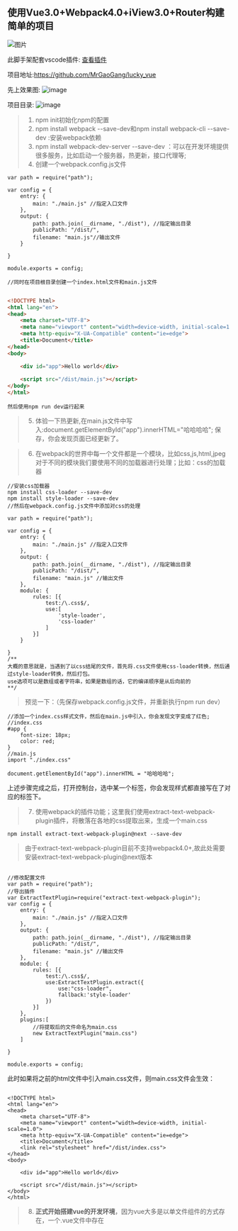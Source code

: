 ## 使用Vue3.0+Webpack4.0+iView3.0+Router构建简单的项目

![图片](https://github.com/MrGaoGang/lucky_vue/blob/master/images/main.png?raw=true)

此脚手架配套vscode插件: [查看插件](https://github.com/MrGaoGang/lucky_npm)


项目地址:https://github.com/MrGaoGang/lucky_vue

先上效果图:
![image](https://github.com/MrGaoGang/lucky_vue/blob/master/images/view.gif?raw=true)

项目目录:
![image](https://github.com/MrGaoGang/lucky_vue/blob/master/images/project.png?raw=true)






> 1. npm init初始化npm的配置
> 2. npm install webpack --save-dev和npm install webpack-cli --save-dev
:安装webpack依赖
> 3. npm install webpack-dev-server --save-dev ：可以在开发环境提供很多服务，比如启动一个服务器，热更新，接口代理等;
> 4. 创建一个webpack.config.js文件

```
var path = require("path");

var config = {
    entry: {
        main: "./main.js" //指定入口文件
    },
    output: {
        path: path.join(__dirname, "./dist"), //指定输出目录
        publicPath: "/dist/",
        filename: "main.js"//输出文件
    }

}

module.exports = config;

//同时在项目根目录创建一个index.html文件和main.js文件

```

```html

<!DOCTYPE html>
<html lang="en">
<head>
    <meta charset="UTF-8">
    <meta name="viewport" content="width=device-width, initial-scale=1.0">
    <meta http-equiv="X-UA-Compatible" content="ie=edge">
    <title>Document</title>
</head>
<body>

    <div id="app">Hello world</div>
    
    <script src="/dist/main.js"></script>
</body>
</html>
```

    然后使用npm run dev运行起来

> 5. 体验一下热更新,在main.js文件中写入:document.getElementById("app").innerHTML="哈哈哈哈"; 保存，你会发现页面已经更新了。


> 6. 在webpack的世界中每一个文件都是一个模块，比如css,js,html,jpeg对于不同的模块我们要使用不同的加载器进行处理；比如：css的加载器

```
//安装css加载器
npm install css-loader --save-dev
npm install style-loader --save-dev
//然后在webpack.config.js文件中添加对css的处理

var path = require("path");

var config = {
    entry: {
        main: "./main.js" //指定入口文件
    },
    output: {
        path: path.join(__dirname, "./dist"), //指定输出目录
        publicPath: "/dist/",
        filename: "main.js" //输出文件
    },
    module: {
        rules: [{
            test:/\.css$/,
            use:[
                'style-loader',
                'css-loader'
            ]
        }]
    }

}
/**
大概的意思就是，当遇到了以css结尾的文件，首先将.css文件使用css-loader转换，然后通过style-loader转换，然后打包。
use选项可以是数组或者字符串，如果是数组的话，它的编译顺序是从后向前的
**/
```

> 预览一下：（先保存webpack.config.js文件，并重新执行npm run dev）
```
//添加一个index.css样式文件，然后在main.js中引入，你会发现文字变成了红色;
//index.css
#app {
    font-size: 18px;
    color: red;
}
//main.js
import "./index.css"

document.getElementById("app").innerHTML = "哈哈哈哈";
```
上述步骤完成之后，打开控制台，选中某一个标签，你会发现样式都直接写在了对应的标签下。

> 7. 使用webpack的插件功能；这里我们使用extract-text-webpack-plugin插件，将散落在各地的css提取出来，生成一个main.css

```   
npm install extract-text-webpack-plugin@next --save-dev
```
>由于extract-text-webpack-plugin目前不支持webpack4.0+,故此处需要安装extract-text-webpack-plugin@next版本

```

//修改配置文件
var path = require("path");
//导出插件
var ExtractTextPlugin=require("extract-text-webpack-plugin");
var config = {
    entry: {
        main: "./main.js" //指定入口文件
    },
    output: {
        path: path.join(__dirname, "./dist"), //指定输出目录
        publicPath: "/dist/",
        filename: "main.js" //输出文件
    },
    module: {
        rules: [{
            test:/\.css$/,
            use:ExtractTextPlugin.extract({
                use:"css-loader",
                fallback:'style-loader'
            })
        }]
    },
    plugins:[
        //将提取后的文件命名为main.css
        new ExtractTextPlugin("main.css")
    ]

}

module.exports = config;
```
此时如果将之前的html文件中引入main.css文件，则main.css文件会生效：
```

<!DOCTYPE html>
<html lang="en">
<head>
    <meta charset="UTF-8">
    <meta name="viewport" content="width=device-width, initial-scale=1.0">
    <meta http-equiv="X-UA-Compatible" content="ie=edge">
    <title>Document</title>
    <link rel="stylesheet" href="/dist/index.css">
</head>
<body>

    <div id="app">Hello world</div>
    
    <script src="/dist/main.js"></script>
</body>
</html>

```

> 8. **正式开始搭建vue的开发环境**，因为vue大多是以单文件组件的方式存在，一个.vue文件中存在<template><script><style>三个部分，那么我们需要安装对应的加载器（类似于上面的css-loader）；

```
npm install vue
npm install vue-loader --save-dev //vue文件加载器
npm install vue-style-loader --save-dev //vue样式加载器
npm install vue-template-compiler --save-dev //vue模板加载器
npm install vue-hot-reload-api --save-dev//vue 文件热更新
npm install babel babel-loader babel-core --save-dev//安装babel支持es6语法
npm install babel-runtime --save-dev
npm install babel-preset-env babel-plugin-transform-runtime babel-plugin-istanbul babel-polyfill --save-dev
//babel-polyfill是为了兼容ie

npm install babel-preset-stage-2 babel-register --save-dev

其中版本号最好是如下:
"@babel/core": "^7.3.4",
    "babel": "^6.23.0",
    "babel-core": "^6.26.3",
    "babel-loader": "^8.0.5",
    "babel-plugin-transform-runtime": "^6.23.0",
    "babel-polyfill": "^6.26.0",
    "@babel/preset-env": "^7.3.4",

    "babel-runtime": "^6.26.0",
    "css-loader": "^2.1.1",
    "extract-text-webpack-plugin": "^4.0.0-beta.0",
    "style-loader": "^0.23.1",
    "vue-hot-reload-api": "^2.3.3",
    "vue-loader": "^15.7.0",
    "vue-style-loader": "^4.1.2",
    "vue-template-compiler": "^2.6.10",
    "webpack": "^4.29.6",
    "webpack-cli": "^3.3.0",
    "webpack-dev-server": "^3.2.1"

```

```
//webpack.config.js配置
var path = require("path");

//导出插件
var ExtractTextPlugin = require("extract-text-webpack-plugin");
var VueLoaderPlugin=require("vue-loader/lib/plugin")
var config = {
    entry: {
        //为了兼容ie加入入口文件babel-polyfill
        app: ["babel-polyfill", "./main.js"] //指定入口文件
    },
    output: {
        path: path.join(__dirname, "./dist"), //指定输出目录
        publicPath: "/dist/",
        filename: "main.js" //输出文件
    },
    module: {
        rules: [{
                test: /\.css$/,
                use: ExtractTextPlugin.extract({
                    use: "css-loader",
                    fallback: 'style-loader'
                })
            }, {
                test: /\.vue$/,
                loader: "vue-loader",
                options: {
                    loaders: {
                        css: ExtractTextPlugin.extract({
                            use: "css-loader",
                            fallback: "vue-style-loader"
                        })
                    }
                }
            },
            {
                test: /\.js$/,
                loader: "babel-loader",
                exclude: /node_modules/
            },

        ]
    },
    plugins: [
        new ExtractTextPlugin("main.css"),
        new VueLoaderPlugin()//vue插件
    ]

}

module.exports = config;

```

```
//根目录下新增一个babel.config.js
module.exports={
    presets:[
        [
            "@babel/preset-env",
            {
                targets:{
                    "browsers":["last 3 versions","ie>=9"]
                },
                useBuiltIns:"entry",
                debug:false
            }
        ]
    ]
}

```

```
//main.js文件改成:
//导入Vue
import Vue from "vue";
//导入首页
import App from "./App.vue"

new Vue({
    el:"#app",
    render:h=>h(App)
})

//App.vue
<template>
  <div class="home">{{message}}</div>
</template>

<script>
export default {
  data() {
    return {
      message: "你好世界！"
    };
  }
};
</script>
//scoped表示样式在当前文件中有效
<style scoped>
.home {
  color: red;
}
</style>


```

> 9.引入iview组件

详情请见:[引入iView详解](https://github.com/MrGaoGang/lucky_vue/blob/master/iview%E9%85%8D%E7%BD%AE%E8%AF%B4%E6%98%8E.md)


> 10. 依赖说明：


    "babel-plugin-import": "^1.11.0",//iview或者其他库的按需引入
    "@babel/core": "^7.3.4",//babel核心库，将es6/es7转化成es2015
    "@babel/preset-env": "^7.3.4",
    "babel": "^6.23.0",
    "babel-loader": "^8.0.5",
    "babel-plugin-transform-runtime": "^6.23.0",
    "babel-polyfill": "^6.26.0",//兼容ie，
    "babel-runtime": "^6.26.0",
    "clean-webpack-plugin": "^2.0.1",//构建生产环境时清楚已有构建目录
    "css-loader": "^2.1.1",//css加载器
    "extract-text-webpack-plugin": "^4.0.0-beta.0",//将多个css样式打包成一个css文件
    "file-loader": "^3.0.1",//file-loader和url-loader配合使用，当url-loader无法加载时会自动使用file-loader，注意：引入iview.css必须要加载此包
    "html-loader": "^0.5.5",//html加载器
    "html-webpack-plugin": "^3.2.0",//生产环境打包时生成index.html文件
    "iview-loader": "^1.2.2",//iview的加载器
    "less": "^2.7.1",//less文件加载器
    "less-loader": "^2.2.3",
    "style-loader": "^0.13.1",
    "uglifyjs-webpack-plugin": "^2.1.2",//构建生产环境时 将代码压缩
    "url-loader": "^1.1.2",
    "vue-hot-reload-api": "^2.3.3",//vue热加载
    "vue-loader": "^15.7.0",//vue加载器
    "vue-style-loader": "^4.1.2",
    "vue-template-compiler": "^2.6.10",
    "webpack": "^4.29.6",
    "webpack-cli": "^3.3.0",
    "webpack-dev-server": "^3.2.1",//测试环境时开启本地端口
    "webpack-merge": "^4.2.1",//webpack的合并


最后附上项目地址:
[欢迎Star](https://github.com/MrGaoGang/lucky_vue)
